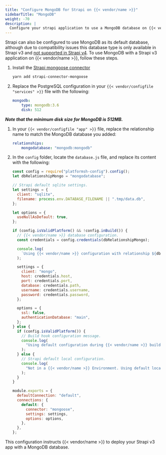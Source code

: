 ```yaml
---
title: "Configure MongoDB for Strapi on {{< vendor/name >}}"
sidebarTitle: "MongoDB"
weight: -70
description: |
  Configure your strapi application to use a MongoDB database on {{< vendor/name >}} (v3 only).
---
```


Strapi can also be configured to use MongoDB as its default database,
although due to compatibility issues this database type is only available in Strapi v3 and [not supported in Strapi v4](https://forum.strapi.io/t/mongodb-compatibility-delayed-on-v4/4549).
To use MongoDB with a Strapi v3 application on {{< vendor/name >}}, follow these steps.

1. Install the [Strapi mongoose connector](https://yarnpkg.com/package/strapi-connector-mongoose)

   ```bash
   yarn add strapi-connector-mongoose
   ```

1. Replace the PostgreSQL configuration in your `{{< vendor/configfile "services" >}}` file with the following:

   ```yaml
   mongodb:
       type: mongodb:3.6
       disk: 512
   ```

  **_Note that the minimum disk size for MongoDB is 512MB._**

1. In your `{{< vendor/configfile "app" >}}` file, replace the relationship name to match the MongoDB database you added:

   ```yaml
   relationships:
       mongodatabase: "mongodb:mongodb"
   ```

1. In the `config` folder, locate the `database.js` file, and replace its content with the following:

   ```js
   const config = require("platformsh-config").config();
   let dbRelationshipMongo = "mongodatabase";

   // Strapi default sqlite settings.
   let settings = {
     client: "sqlite",
     filename: process.env.DATABASE_FILENAME || ".tmp/data.db",
   };

   let options = {
     useNullAsDefault: true,
   };

   if (config.isValidPlatform() && !config.inBuild()) {
     // {{< vendor/name >}} database configuration.
     const credentials = config.credentials(dbRelationshipMongo);

     console.log(
       `Using {{< vendor/name >}} configuration with relationship ${dbRelationshipMongo}.`
     );

     settings = {
       client: "mongo",
       host: credentials.host,
       port: credentials.port,
       database: credentials.path,
       username: credentials.username,
       password: credentials.password,
     };

     options = {
       ssl: false,
       authenticationDatabase: "main",
     };
   } else {
     if (config.isValidPlatform()) {
       // Build hook configuration message.
       console.log(
         "Using default configuration during {{< vendor/name >}} build hook until relationships are available."
       );
     } else {
       // Strapi default local configuration.
       console.log(
         "Not in a {{< vendor/name >}} Environment. Using default local sqlite configuration."
       );
     }
   }

   module.exports = {
     defaultConnection: "default",
     connections: {
       default: {
         connector: "mongoose",
         settings: settings,
         options: options,
       },
     },
   };
   ```

This configuration instructs {{< vendor/name >}} to deploy your Strapi v3 app with a MongoDB database.

